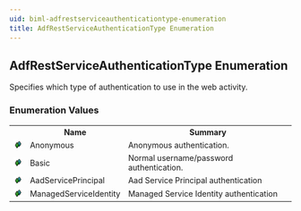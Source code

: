 ```yaml
---
uid: biml-adfrestserviceauthenticationtype-enumeration
title: AdfRestServiceAuthenticationType Enumeration
---
```


## AdfRestServiceAuthenticationType Enumeration

<div class="LanguageSummary"><div class ="SummaryItem">Specifies which type of authentication to use in the web activity.</div></div>
<div class="EnumValueGroup">

### Enumeration Values

<table id="EnumValue" class="MemberList"><tbody><tr><th class="MemberTypeIconColumnHeader">&nbsp;</th><th class="MemberNameColumnHeader">Name</th><th class="MemberSummaryColumnHeader">Summary</th></tr><tr class="cd0"><td align="center" class="MemberTypeIcon"><img src="enumValue.png"></img></td><td class="MemberName">Anonymous</td><td class="MemberSummary"><div class ="SummaryItem">Anonymous authentication.</div></td></tr><tr class="cd1"><td align="center" class="MemberTypeIcon"><img src="enumValue.png"></img></td><td class="MemberName">Basic</td><td class="MemberSummary"><div class ="SummaryItem">Normal username/password authentication.</div></td></tr><tr class="cd0"><td align="center" class="MemberTypeIcon"><img src="enumValue.png"></img></td><td class="MemberName">AadServicePrincipal</td><td class="MemberSummary"><div class ="SummaryItem">Aad Service Principal authentication</div></td></tr><tr class="cd1"><td align="center" class="MemberTypeIcon"><img src="enumValue.png"></img></td><td class="MemberName">ManagedServiceIdentity</td><td class="MemberSummary"><div class ="SummaryItem">Managed Service Identity authentication</div></td></tr></tbody></table>
</div>